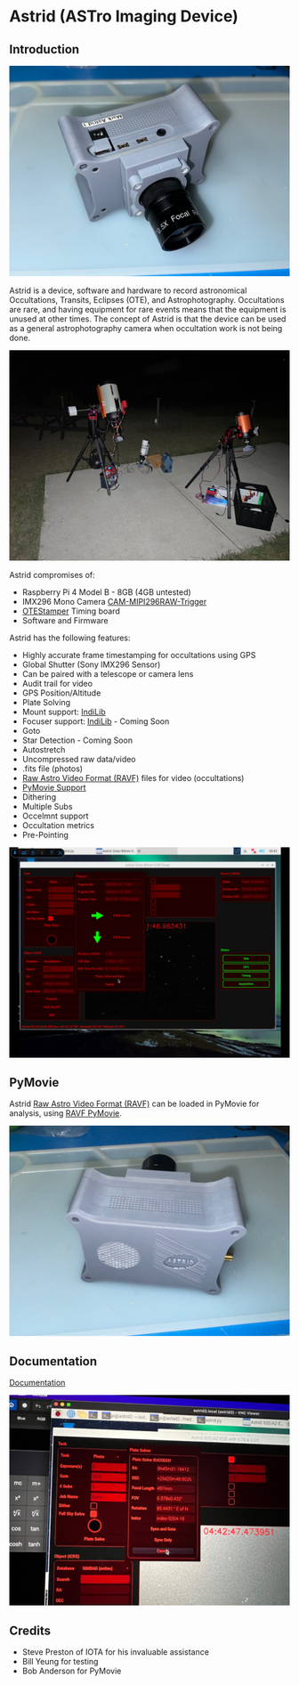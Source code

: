 # Astrid (ASTro Imaging Device)

## Introduction

![Astrid Front View](docs/images/astrid1.jpg)

Astrid is a device, software and hardware to record astronomical Occultations, Transits, Eclipses (OTE), and Astrophotography.  Occultations are rare, and having equipment for rare events means that the equipment is unused at other times.  The concept of Astrid is that the device can be used as a general astrophotography camera when occultation work is not being done.  

![Astrid Front View](docs/images/astrid2.jpg)

Astrid compromises of:

* Raspberry Pi 4 Model B - 8GB (4GB untested)[](https://www.inno-maker.com/product/cam-mipi296raw-trigger/)
* IMX296 Mono Camera [CAM-MIPI296RAW-Trigger](https://www.inno-maker.com/product/cam-mipi296raw-trigger/)
* [OTEStamper](OTEStamper) Timing board
* Software and Firmware

Astrid has the following features:

* Highly accurate frame timestamping for occultations using GPS
* Global Shutter (Sony IMX296 Sensor)
* Can be paired with a telescope or camera lens
* Audit trail for video
* GPS Position/Altitude
* Plate Solving
* Mount support: [IndiLib](https://indilib.org)
* Focuser support: [IndiLib](https://indilib.org) - Coming Soon
* Goto
* Star Detection - Coming Soon
* Autostretch
* Uncompressed raw data/video
* .fits file (photos)
* [Raw Astro Video Format (RAVF)](https://github.com/ChasinSpin/ravf) files for video (occultations)
* [PyMovie Support](https://github.com/ChasinSpin/pymovie)
* Dithering
* Multiple Subs
* Occelmnt support
* Occultation metrics
* Pre-Pointing

![Astrid Front View](docs/images/astrid3.jpg)

## PyMovie

Astrid [Raw Astro Video Format (RAVF)](https://github.com/ChasinSpin/ravf) can be loaded in PyMovie for analysis, using [RAVF PyMovie](https://github.com/ChasinSpin/pymovie).

![Astrid Front View](docs/images/astrid4.jpg)

## Documentation

[Documentation](docs/README.md)

![Astrid Front View](docs/images/astrid5.jpg)

## Credits

* Steve Preston of IOTA for his invaluable assistance
* Bill Yeung for testing
* Bob Anderson for PyMovie
